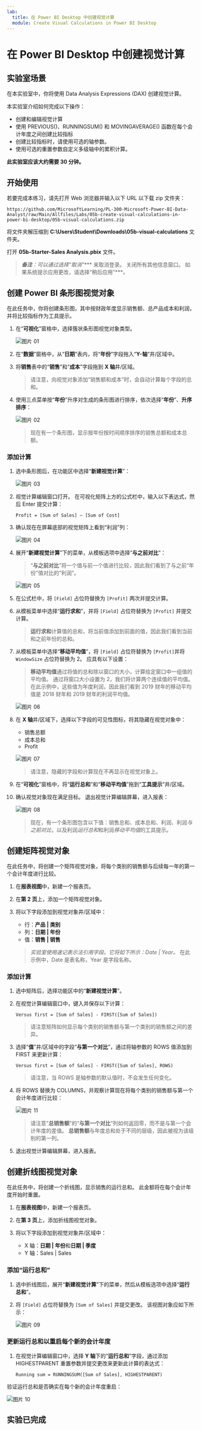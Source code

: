 ```yaml
---
lab:
  title: 在 Power BI Desktop 中创建视觉计算
  module: Create Visual Calculations in Power BI Desktop
---
```


# 在 Power BI Desktop 中创建视觉计算

## **实验室场景**

在本实验室中，你将使用 Data Analysis Expressions (DAX) 创建视觉计算。 

本实验室介绍如何完成以下操作：

- 创建和编辑视觉计算
- 使用 PREVIOUS()、RUNNINGSUM() 和 MOVINGAVERAGE() 函数在每个会计年度之间创建比较指标
- 创建比较指标时，请使用可选的轴参数。
- 使用可选的重置参数自定义多级轴中的累积计算。

**此实验室应该大约需要 30 分钟。**

## 开始使用

若要完成本练习，请先打开 Web 浏览器并输入以下 URL 以下载 zip 文件夹：

`https://github.com/MicrosoftLearning/PL-300-Microsoft-Power-BI-Data-Analyst/raw/Main/Allfiles/Labs/05b-create-visual-calculations-in-power-bi-desktop/05b-visual-calculations.zip`

将文件夹解压缩到 **C:\Users\Student\Downloads\05b-visual-calculations** 文件夹。

打开 **05b-Starter-Sales Analysis.pbix** 文件。

> ***备注**：可以通过选择“取消”**** 来取消登录。 关闭所有其他信息窗口。 如果系统提示应用更改，请选择“稍后应用”****。*

## 创建 Power BI 条形图视觉对象

在此任务中，你将创建条形图，其中按财政年度显示销售额、总产品成本和利润，并将比较指标作为工具提示。

1. 在“**可视化**”窗格中，选择簇状条形图视觉对象类型。

   ![图片 01](Linked_image_Files/05b-create-visual-calculations-in-power-bi-desktop_image01.png)

1. 在“**数据**”窗格中，从“**日期**”表内，将“**年份**”字段拖入“**Y-轴**”井/区域中。

1. 将**销售**表中的“**销售**”和“**成本**”字段拖到 **X 轴**井/区域。

    > 请注意，向视觉对象添加“销售额和成本”时，会自动计算每个字段的总和。

1. 使用三点菜单按“**年份**”升序对生成的条形图进行排序，依次选择“**年份**”、**升序排序**：

   ![图片 02](Linked_image_Files/05b-create-visual-calculations-in-power-bi-desktop_image02.png)

    > 现在有一个条形图，显示按年份按时间顺序排序的销售总额和成本总额。

### 添加计算

1. 选中条形图后，在功能区中选择“**新建视觉计算**”：

   ![图片 03](Linked_image_Files/05b-create-visual-calculations-in-power-bi-desktop_image03.png)

1. 视觉计算编辑窗口打开。 在可视化矩阵上方的公式栏中，输入以下表达式，然后 Enter 提交计算：

    ```DAX
   Profit = [Sum of Sales] – [Sum of Cost]
    ```

1. 确认现在在屏幕底部的视觉矩阵上看到“利润”列：

   ![图片 04](Linked_image_Files/05b-create-visual-calculations-in-power-bi-desktop_image04.png)

1. 展开“**新建视觉计算**”下的菜单，从模板选项中选择“**与之前对比**”：

    > “**与之前对比**”将一个值与前一个值进行比较，因此我们看到了与之前“年份”值对比的“利润”。

   ![图片 05](Linked_image_Files/05b-create-visual-calculations-in-power-bi-desktop_image05.png)

1. 在公式栏中，将 `[Field]` 占位符替换为 `[Profit]` 两次并提交计算。

1. 从模板菜单中选择“**运行求和**”，并将 `[Field]` 占位符替换为 `[Profit]` 并提交计算。

    > **运行求和**计算值的总和，将当前值添加到前面的值，因此我们看到当前和之前年份的总和。

1. 从模板菜单中选择“**移动平均值**”，将 `[Field]` 占位符替换为 `[Profit]`并将 `WindowSize` 占位符替换为 2。 应具有以下设置：

    > **移动平均值**通过将值的总和除以窗口的大小，计算给定窗口中一组值的平均值。 通过将窗口大小设置为 2，我们将计算两个连续值的平均值。 在此示例中，这些值为年度利润，因此我们看到 2019 财年的移动平均值是 2018 财年和 2019 财年的利润平均值。

   ![图片 06](Linked_image_Files/05b-create-visual-calculations-in-power-bi-desktop_image06.png)

1. 在 **X 轴**井/区域下，选择以下字段的可见性图标，将其隐藏在视觉对象中：

    - 销售总额
    - 成本总和
    - Profit

   ![图片 07](Linked_image_Files/05b-create-visual-calculations-in-power-bi-desktop_image07.png)

    > 请注意，隐藏的字段和计算现在不再显示在视觉对象上。

1. 在“**可视化**”窗格中，将“**运行总和**”和“**移动平均值**”拖到“**工具提示**”井/区域。  

1. 确认视觉对象现在满足目标。 退出视觉计算编辑屏幕，进入报表：

   ![图片 08](Linked_image_Files/05b-create-visual-calculations-in-power-bi-desktop_image08.png)

    > 现在，有一个条形图包含以下值：销售总和、成本总和、利润、利润*与之前对比*，以及利润*运行总和*和利润*移动平均值*的工具提示。

## 创建矩阵视觉对象

在此任务中，将创建一个矩阵视觉对象，将每个类别的销售额与后续每一年的第一个会计年度进行比较。

1. 在**报表视图**中，新建一个报表页。

1. 在**第 2 页**上，添加一个矩阵视觉对象。

1. 将以下字段添加到视觉对象井/区域中：

    - 行：**产品 \| 类别**
    - 列：**日期 \| 年份**
    - 值：**销售 \| 销售**

    > *实验室使用速记表示法引用字段。它将如下所示：Date \| Year。* 在此示例中，Date 是表名称，Year 是字段名称。

### 添加计算

1. 选中矩阵后，选择功能区中的“**新建视觉计算**”。

1. 在视觉计算编辑窗口中，键入并保存以下计算：

    ```DAX
   Versus first = [Sum of Sales] - FIRST([Sum of Sales])
    ```

    > 请注意矩阵如何显示每个类别的销售额与第一个类别的销售额之间的差异。

1. 选择“**值**”井/区域中的字段“**与第一个对比**”，通过将轴参数的 ROWS 值添加到 FIRST 来更新计算：

    ```DAX
   Versus first = [Sum of Sales] - FIRST([Sum of Sales], ROWS)
    ```

    > 请注意，当 ROWS 是轴参数的默认值时，不会发生任何变化。

1. 将 ROWS 替换为 COLUMNS，并观察计算现在将每个类别的销售额与第一个会计年度进行比较：

   ![图片 11](Linked_image_Files/05b-create-visual-calculations-in-power-bi-desktop_image11.png)

    > 请注意“**总销售额**”的“**与第一个对比**”列如何返回零，而不是与第一个会计年度的差值。 **总销售额**与年度总和处于不同的层级，因此被视为该级别的第一列。

1. 退出视觉计算编辑屏幕，进入报表。

## 创建折线图视觉对象

在此任务中，将创建一个折线图，显示销售的运行总和。 此金额将在每个会计年度开始时重置。

1. 在**报表视图**中，新建一个报表页。

1. 在**第 3 页**上，添加折线图视觉对象。

1. 将以下字段添加到视觉对象井/区域中：

    - X 轴：**日期 \| 年份**和**日期 \| 季度**
    - Y 轴：Sales \| Sales

### 添加“运行总和”

1. 选中折线图后，展开“**新建视觉计算**”下的菜单，然后从模板选项中选择“**运行总和**”。

1. 将 `[Field]` 占位符替换为 `[Sum of Sales]` 并提交更改。 该视图对象应如下所示：

   ![图片 09](Linked_image_Files/05b-create-visual-calculations-in-power-bi-desktop_image09.png)

### 更新运行总和以重启每个新的会计年度

1. 在视觉计算编辑窗口中，选择 **Y 轴**下的“**运行总和**”字段，通过添加 HIGHESTPARENT 重置参数并提交更改来更新此计算的表达式：

    ```DAX
   Running sum = RUNNINGSUM([Sum of Sales], HIGHESTPARENT)
    ```

验证运行总和是否确实在每个新的会计年度重启：

   ![图片 10](Linked_image_Files/05b-create-visual-calculations-in-power-bi-desktop_image10.png)

## 实验已完成
